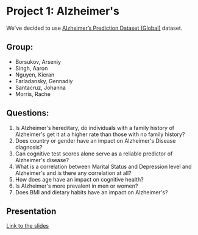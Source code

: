 # Project 1: Alzheimer's
We've decided to use [Alzheimer’s Prediction Dataset (Global)](https://www.kaggle.com/datasets/ankushpanday1/alzheimers-prediction-dataset-global?resource=download) dataset.

## Group:
- Borsukov, Arseniy
- Singh, Aaron
- Nguyen, Kieran
- Farladansky, Gennadiy
- Santacruz, Johanna
- Morris, Rache

## Questions:
1. Is Alzheimer's hereditary, do individuals with a family history of Alzheimer's get it at a higher rate than those with no family history?
2. Does country or gender have an impact on Alzheimer's Disease diagnosis?
3. Can cognitive test scores alone serve as a reliable predictor of Alzheimer's disease?
4. What is a correlation between Marital Status and Depression level and Alzheimer's and is there any correlation at all?
5. How does age have an impact on cognitive health?
6. Is Alzheimer's more prevalent in men or women?
7. Does BMI and dietary habits have an impact on Alzheimer's?

## Presentation
[Link to the slides](https://docs.google.com/presentation/d/1djM73LDHUUjZm_VcKeZdbhJ_lm5EEcYZZ1fmvbCRd1k/edit?usp=sharing)
